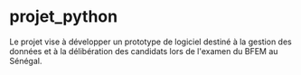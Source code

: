 # projet_python
Le projet vise à développer un prototype de logiciel destiné à la gestion des données et à la délibération des candidats lors de l'examen du BFEM au Sénégal.
